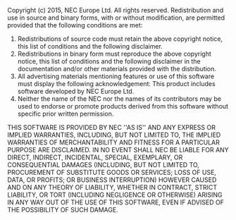 Copyright (c) 2015, NEC Europe Ltd.
All rights reserved.
Redistribution and use in source and binary forms, with or without
modification, are permitted provided that the following conditions are met:
1. Redistributions of source code must retain the above copyright
   notice, this list of conditions and the following disclaimer.
2. Redistributions in binary form must reproduce the above copyright
   notice, this list of conditions and the following disclaimer in the
   documentation and/or other materials provided with the distribution.
3. All advertising materials mentioning features or use of this software
   must display the following acknowledgement:
   This product includes software developed by NEC Europe Ltd.
4. Neither the name of the NEC nor the
   names of its contributors may be used to endorse or promote products
   derived from this software without specific prior written permission.
 
THIS SOFTWARE IS PROVIDED BY NEC ''AS IS'' AND ANY EXPRESS OR IMPLIED WARRANTIES, 
INCLUDING, BUT NOT LIMITED TO, THE   IMPLIED WARRANTIES OF MERCHANTABILITY AND 
FITNESS FOR A PARTICULAR PURPOSE ARE DISCLAIMED. IN NO EVENT SHALL NEC BE LIABLE 
FOR ANY DIRECT, INDIRECT, INCIDENTAL, SPECIAL, EXEMPLARY, OR CONSEQUENTIAL DAMAGES
(INCLUDING, BUT NOT LIMITED TO, PROCUREMENT OF SUBSTITUTE GOODS OR SERVICES;
LOSS OF USE, DATA, OR PROFITS; OR BUSINESS INTERRUPTION) HOWEVER CAUSED AND
ON ANY THEORY OF LIABILITY, WHETHER IN CONTRACT, STRICT LIABILITY, OR TORT
(INCLUDING NEGLIGENCE OR OTHERWISE) ARISING IN ANY WAY OUT OF THE USE OF THIS
SOFTWARE, EVEN IF ADVISED OF THE POSSIBILITY OF SUCH DAMAGE.

